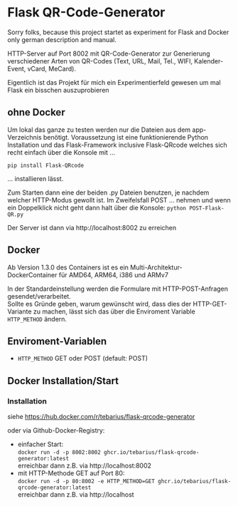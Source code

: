 # Flask QR-Code-Generator
Sorry folks, because this project startet as experiment for Flask and Docker only german description and manual. 

HTTP-Server auf Port 8002 mit QR-Code-Generator zur Generierung verschiedener Arten von QR-Codes (Text, URL, Mail,
Tel., WIFI, Kalender-Event, vCard, MeCard).

Eigentlich ist das Projekt für mich ein Experimentierfeld gewesen um mal Flask ein bisschen auszuprobieren 

## ohne Docker
Um lokal das ganze zu testen werden nur die Dateien aus dem app-Verzeichnis benötigt. 
Voraussetzung ist eine funktionierende Python Installation und das Flask-Framework inclusive Flask-QRcode welches sich
recht einfach über die Konsole mit ...  

    pip install Flask-QRcode
... installieren lässt.  
  
Zum Starten dann eine der beiden .py Dateien benutzen, je nachdem welcher
HTTP-Modus gewollt ist. Im Zweifelsfall POST ... nehmen und wenn ein Doppelklick nicht geht dann halt über 
die Konsole: `python POST-Flask-QR.py`

Der Server ist dann via http://localhost:8002 zu erreichen

## Docker
Ab Version 1.3.0 des Containers ist es ein Multi-Architektur-DockerContainer für AMD64, ARM64, i386 und ARMv7

In der Standardeinstellung werden die Formulare mit HTTP-POST-Anfragen gesendet/verarbeitet.  
Sollte es Gründe geben, warum gewünscht wird, dass dies der HTTP-GET-Variante zu machen, lässt sich das über die
Enviroment Variable `HTTP_METHOD` ändern.

## Enviroment-Variablen

- `HTTP_METHOD` GET oder POST (default: POST)

## Docker Installation/Start

### Installation
siehe https://hub.docker.com/r/tebarius/flask-qrcode-generator  

oder via Github-Docker-Registry:
- einfacher Start:  
  `docker run -d -p 8002:8002 ghcr.io/tebarius/flask-qrcode-generator:latest`  
  erreichbar dann z.B. via http://localhost:8002
- mit HTTP-Methode GET auf Port 80:  
  `docker run -d -p 80:8002 -e HTTP_METHOD=GET ghcr.io/tebarius/flask-qrcode-generator:latest`  
  erreichbar dann z.B. via http://localhost

